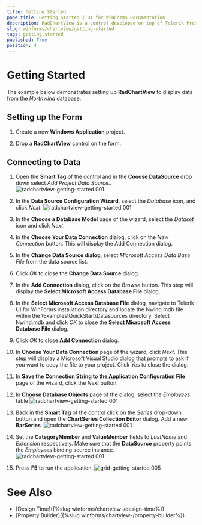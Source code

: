 ```yaml
---
title: Getting Started
page_title: Getting Started | UI for WinForms Documentation
description: RadChartView is a control developed on top of Telerik Presentation Framework. It incorporates various series types handling different business scenarios.
slug: winforms/chartview/getting-started
tags: getting,started
published: True
position: 4
---
```


# Getting Started

The example below demonstrates setting up __RadChartView__ to display data from the *Northwind* database.

## Setting up the Form 

1. Create a new __Windows Application__ project.
            
1. Drop a __RadChartView__ control on the form.

## Connecting to Data

1. Open the __Smart Tag__ of the control and in the __Cooose DataSource__ drop down select *Add Project Data Source..*
![radchartview-getting-started 001](images/radchartview-getting-started001.png)

1. In the __Data Source Configuration Wizard__, select the *Database* icon, and click *Next*.
![radchartview-getting-started 001](images/radchartview-getting-started002.png)

1. In the __Choose a Database Model__ page of the wizard, select the *Dataset* icon and click *Next*.
            
1. In the __Choose Your Data Connection__ dialog, click on the *New Connection* button. This will display the Add Connection dialog.

1. In the __Change Data Source dialog__, select *Microsoft Access Data Base File* from the data source list.

1. Click *OK* to close the __Change Data Source__ dialog.

1. In the __Add Connection__ dialog, click on the *Browse* button. This step will display the __Select Microsoft Access Database File__ dialog.

1. In the __Select Microsoft Access Database File__ dialog, navigate to Telerik UI for WinForms installation directory and locate the Nwind.mdb file within the \Examples\QuickStart\Datasources directory. Select Nwind.mdb and click *OK* to close the __Select Microsoft Access Database File__ dialog.

1. Click *OK* to close __Add Connection__ dialog.

1. In __Choose Your Data Connection__ page of the wizard, click *Next*. This step will display a Microsoft Visual Studio dialog that prompts to ask if you want to copy the file to your project. Click *Yes* to close the dialog.   

1. In __Save the Connection String to the Application Configuration File__ page of the wizard, click the *Next* button. 

1. In __Choose Database Objects__ page of the dialog, select the *Employees* table
![radchartview-getting-started 001](images/radchartview-getting-started003.png)

1. Back in the __Smart Tag__ of the control click on the *Series* drop-down button and open the __ChartSeries Collection Editor__ dialog. Add a new __BarSeries__.
![radchartview-getting-started 001](images/radchartview-getting-started004.png)

1. Set the __CategoryMember__ and __ValueMember__ fields to *LastName* and *Extension* respectively. Make sure that the __DataSource__ property points the *Employees* binding source instance.
![radchartview-getting-started 001](images/radchartview-getting-started005.gif)

1. Press __F5__ to run the application.
![grid-getting-started 005](images/radchartview-getting-started006.png)
            
# See Also

* [Design Time]({%slug winforms/chartview-/design-time%})
* [Property Builder]({%slug winforms/chartview-/property-builder%})